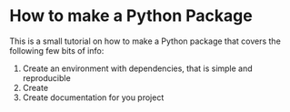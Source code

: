 # How to make a Python Package

This is a small tutorial on how to make a Python package that covers the 
following few bits of info:

1. Create an environment with dependencies, that is simple and reproducible
2. Create
3. Create documentation for you project
